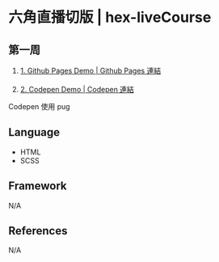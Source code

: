 # 六角直播切版 | hex-liveCourse

## 第一周
<ol>
  <li>
    <a href="https://kevinshu1995.github.io/hex-liveCourse/week1/index.html">1. Github Pages Demo | Github Pages 連結</a>
  </li>
<br>
  <li>
    <a href="https://codepen.io/kevinshu/pen/qBOEYJY">2. Codepen Demo | Codepen 連結</a>
  </li>
</ol>
<p>Codepen 使用 pug</p>


## Language
<ul>
 <li>HTML</li>
 <li>SCSS</li>
</ul>

## Framework
N/A

## References
N/A
